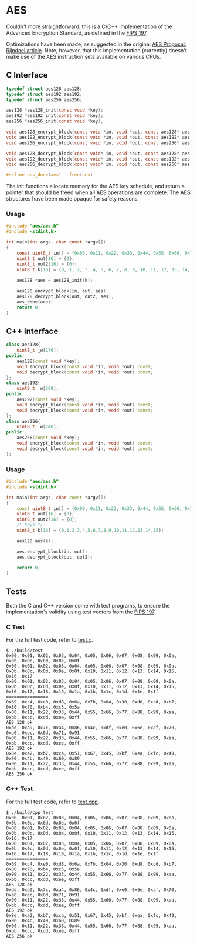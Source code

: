 # AES

Couldn't more straightforward: this is a C/C++ implementation of the Advanced Encryption Standard,
as defined in the [FIPS 197](https://nvlpubs.nist.gov/nistpubs/FIPS/NIST.FIPS.197.pdf).

Optimizations have been made, as suggested in the original [AES Proposal: Rijndael article](http://www.cryptosoft.de/docs/Rijndael.pdf). Note, however,
that this implementation (currently) doesn't make use of the AES instruction sets available on various CPUs.

## C Interface

```c
typedef struct aes128 aes128;
typedef struct aes192 aes192;
typedef struct aes256 aes256;

aes128 *aes128_init(const void *key);
aes192 *aes192_init(const void *key);
aes256 *aes256_init(const void *key);

void aes128_encrypt_block(const void *in, void *out, const aes128* aes);
void aes192_encrypt_block(const void *in, void *out, const aes192* aes);
void aes256_encrypt_block(const void *in, void *out, const aes256* aes);

void aes128_decrypt_block(const void* in, void *out, const aes128* aes);
void aes192_decrypt_block(const void* in, void *out, const aes192* aes);
void aes256_decrypt_block(const void* in, void *out, const aes256* aes);

#define aes_done(aes)   free(aes)
```

The init functions allocate memory for the AES key schedule, and return a pointer that should 
be freed when all AES operations are complete. The AES structures have been made opaque for
safety reasons.

### Usage

```c
#include "aes/aes.h"
#include <stdint.h>

int main(int argc, char const *argv[])
{
    const uint8_t in[] = {0x00, 0x11, 0x22, 0x33, 0x44, 0x55, 0x66, 0x77, 0x88, 0x99, 0xaa, 0xbb, 0xcc, 0xdd, 0xee, 0xff};
    uint8_t out[16] = {0};
    uint8_t out2[16] = {0};
    uint8_t k[16] = {0, 1, 2, 3, 4, 5, 6, 7, 8, 9, 10, 11, 12, 13, 14, 15};
    
    aes128 *aes = aes128_init(k);

    aes128_encrypt_block(in, out, aes);
    aes128_decrypt_block(out, out2, aes);
    aes_done(aes);
    return 0;
}
```

## C++ interface

```cpp
class aes128{
    uint8_t _w[176];
public:
    aes128(const void *key);
    void encrypt_block(const void *in, void *out) const;
    void decrypt_block(const void *in, void *out) const;
};
class aes192{
    uint8_t _w[208];
public:
    aes192(const void *key);
    void encrypt_block(const void *in, void *out) const;
    void decrypt_block(const void *in, void *out) const;
};
class aes256{
    uint8_t _w[240];
public:
    aes256(const void *key);
    void encrypt_block(const void *in, void *out) const;
    void decrypt_block(const void *in, void *out) const;
};
```

### Usage

```cpp
#include "aes/aes.h"
#include <stdint.h>

int main(int argc, char const *argv[])
{
    const uint8_t in[] = {0x00, 0x11, 0x22, 0x33, 0x44, 0x55, 0x66, 0x77, 0x88, 0x99, 0xaa, 0xbb, 0xcc, 0xdd, 0xee, 0xff};
    uint8_t out[16] = {0};
    uint8_t out2[16] = {0};
    /* keys */
    uint8_t k[16] = {0,1,2,3,4,5,6,7,8,9,10,11,12,13,14,15};

    aes128 aes(k);

    aes.encrypt_block(in, out);
    aes.decrypt_block(out, out2);

    return 0;
}
```

## Tests

Both the C and C++ version come with test programs, to ensure the implementation's validity using test vectors from the [FIPS 197](https://nvlpubs.nist.gov/nistpubs/FIPS/NIST.FIPS.197.pdf).

### C Test

For the full test code, refer to [test.c](test.c).

```
$ ./build/test
0x00, 0x01, 0x02, 0x03, 0x04, 0x05, 0x06, 0x07, 0x08, 0x09, 0x0a, 0x0b, 0x0c, 0x0d, 0x0e, 0x0f  
0x00, 0x01, 0x02, 0x03, 0x04, 0x05, 0x06, 0x07, 0x08, 0x09, 0x0a, 0x0b, 0x0c, 0x0d, 0x0e, 0x0f, 0x10, 0x11, 0x12, 0x13, 0x14, 0x15, 0x16, 0x17  
0x00, 0x01, 0x02, 0x03, 0x04, 0x05, 0x06, 0x07, 0x08, 0x09, 0x0a, 0x0b, 0x0c, 0x0d, 0x0e, 0x0f, 0x10, 0x11, 0x12, 0x13, 0x14, 0x15, 0x16, 0x17, 0x18, 0x19, 0x1a, 0x1b, 0x1c, 0x1d, 0x1e, 0x1f  
================
0x69, 0xc4, 0xe0, 0xd8, 0x6a, 0x7b, 0x04, 0x30, 0xd8, 0xcd, 0xb7, 0x80, 0x70, 0xb4, 0xc5, 0x5a  
0x00, 0x11, 0x22, 0x33, 0x44, 0x55, 0x66, 0x77, 0x88, 0x99, 0xaa, 0xbb, 0xcc, 0xdd, 0xee, 0xff  
AES 128 ok
0xdd, 0xa9, 0x7c, 0xa4, 0x86, 0x4c, 0xdf, 0xe0, 0x6e, 0xaf, 0x70, 0xa0, 0xec, 0x0d, 0x71, 0x91  
0x00, 0x11, 0x22, 0x33, 0x44, 0x55, 0x66, 0x77, 0x88, 0x99, 0xaa, 0xbb, 0xcc, 0xdd, 0xee, 0xff  
AES 192 ok
0x8e, 0xa2, 0xb7, 0xca, 0x51, 0x67, 0x45, 0xbf, 0xea, 0xfc, 0x49, 0x90, 0x4b, 0x49, 0x60, 0x89  
0x00, 0x11, 0x22, 0x33, 0x44, 0x55, 0x66, 0x77, 0x88, 0x99, 0xaa, 0xbb, 0xcc, 0xdd, 0xee, 0xff  
AES 256 ok
```

### C++ Test

For the full test code, refer to [test.cpp](test.cpp).

```
$ ./build/cpp_test 
0x00, 0x01, 0x02, 0x03, 0x04, 0x05, 0x06, 0x07, 0x08, 0x09, 0x0a, 0x0b, 0x0c, 0x0d, 0x0e, 0x0f  
0x00, 0x01, 0x02, 0x03, 0x04, 0x05, 0x06, 0x07, 0x08, 0x09, 0x0a, 0x0b, 0x0c, 0x0d, 0x0e, 0x0f, 0x10, 0x11, 0x12, 0x13, 0x14, 0x15, 0x16, 0x17  
0x00, 0x01, 0x02, 0x03, 0x04, 0x05, 0x06, 0x07, 0x08, 0x09, 0x0a, 0x0b, 0x0c, 0x0d, 0x0e, 0x0f, 0x10, 0x11, 0x12, 0x13, 0x14, 0x15, 0x16, 0x17, 0x18, 0x19, 0x1a, 0x1b, 0x1c, 0x1d, 0x1e, 0x1f  
================
0x69, 0xc4, 0xe0, 0xd8, 0x6a, 0x7b, 0x04, 0x30, 0xd8, 0xcd, 0xb7, 0x80, 0x70, 0xb4, 0xc5, 0x5a  
0x00, 0x11, 0x22, 0x33, 0x44, 0x55, 0x66, 0x77, 0x88, 0x99, 0xaa, 0xbb, 0xcc, 0xdd, 0xee, 0xff  
AES 128 ok
0xdd, 0xa9, 0x7c, 0xa4, 0x86, 0x4c, 0xdf, 0xe0, 0x6e, 0xaf, 0x70, 0xa0, 0xec, 0x0d, 0x71, 0x91  
0x00, 0x11, 0x22, 0x33, 0x44, 0x55, 0x66, 0x77, 0x88, 0x99, 0xaa, 0xbb, 0xcc, 0xdd, 0xee, 0xff  
AES 192 ok
0x8e, 0xa2, 0xb7, 0xca, 0x51, 0x67, 0x45, 0xbf, 0xea, 0xfc, 0x49, 0x90, 0x4b, 0x49, 0x60, 0x89  
0x00, 0x11, 0x22, 0x33, 0x44, 0x55, 0x66, 0x77, 0x88, 0x99, 0xaa, 0xbb, 0xcc, 0xdd, 0xee, 0xff  
AES 256 ok
```
